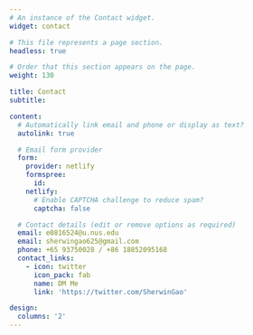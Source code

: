 ```yaml
---
# An instance of the Contact widget.
widget: contact

# This file represents a page section.
headless: true

# Order that this section appears on the page.
weight: 130

title: Contact
subtitle:

content:
  # Automatically link email and phone or display as text?
  autolink: true

  # Email form provider
  form:
    provider: netlify
    formspree:
      id:
    netlify:
      # Enable CAPTCHA challenge to reduce spam?
      captcha: false

  # Contact details (edit or remove options as required)
  email: e0816524@u.nus.edu
  email: sherwingao625@gmail.com
  phone: +65 93750028 / +86 18852095168
  contact_links:
    - icon: twitter
      icon_pack: fab
      name: DM Me
      link: 'https://twitter.com/SherwinGao'

design:
  columns: '2'
---
```

